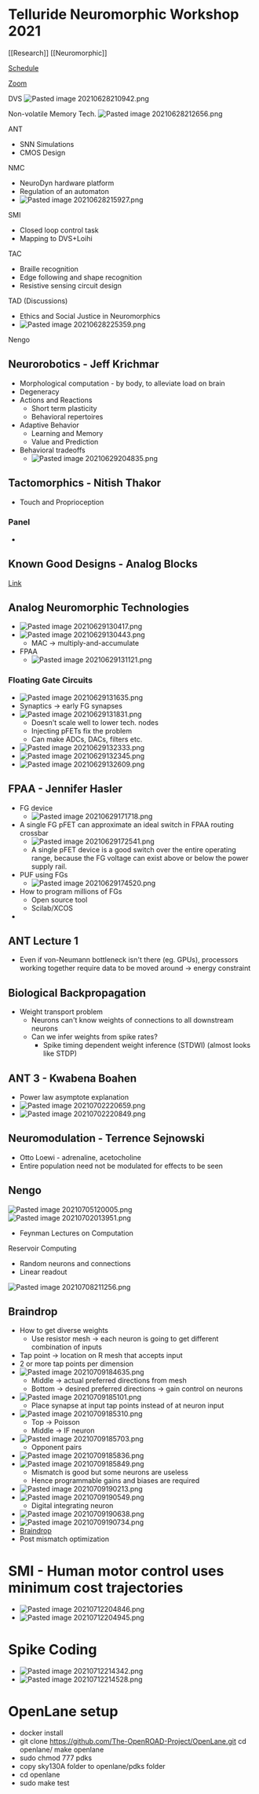 # Telluride Neuromorphic Workshop 2021

[[Research]] [[Neuromorphic]]

[Schedule](https://sites.google.com/view/tellurideneuromorphic2021/schedule)

[Zoom](https://us02web.zoom.us/j/82784128779?pwd=bWFkdnc1TExaWTZVbzVJZGxDOHJqZz09)


DVS
![Pasted image 20210628210942.png](Pasted%20image%2020210628210942.png)

Non-volatile Memory Tech.
![Pasted image 20210628212656.png](Pasted%20image%2020210628212656.png)

ANT
- SNN Simulations
- CMOS Design

NMC
- NeuroDyn hardware platform
- Regulation of an automaton
- ![Pasted image 20210628215927.png](Pasted%20image%2020210628215927.png)

SMI
- Closed loop control task 
- Mapping to DVS+Loihi

TAC
- Braille recognition
- Edge following and shape recognition
- Resistive sensing circuit design

TAD (Discussions)
- Ethics and Social Justice in Neuromorphics
- ![Pasted image 20210628225359.png](Pasted%20image%2020210628225359.png)

Nengo

## Neurorobotics - Jeff Krichmar
- Morphological computation - by body, to alleviate load on brain
- Degeneracy
- Actions and Reactions
	- Short term plasticity
	- Behavioral repertoires
- Adaptive Behavior
	- Learning and Memory
	- Value and Prediction
- Behavioral tradeoffs
	- ![Pasted image 20210629204835.png](Pasted%20image%2020210629204835.png)

## Tactomorphics - Nitish Thakor
- Touch and Proprioception
### Panel
- 


## Known Good Designs - Analog Blocks
[Link](https://github.com/USCPOSH/AMS_KGD)


## Analog Neuromorphic Technologies
- ![Pasted image 20210629130417.png](Pasted%20image%2020210629130417.png)
- ![Pasted image 20210629130443.png](Pasted%20image%2020210629130443.png)
	- MAC -> multiply-and-accumulate
- FPAA
	- ![Pasted image 20210629131121.png](Pasted%20image%2020210629131121.png)
### Floating Gate Circuits
- ![Pasted image 20210629131635.png](Pasted%20image%2020210629131635.png)
- Synaptics -> early FG synapses
- ![Pasted image 20210629131831.png](Pasted%20image%2020210629131831.png)
	- Doesn't scale well to lower tech. nodes
	- Injecting pFETs fix the problem
	- Can make ADCs, DACs, filters etc.
- ![Pasted image 20210629132333.png](Pasted%20image%2020210629132333.png)
- ![Pasted image 20210629132345.png](Pasted%20image%2020210629132345.png)
- ![Pasted image 20210629132609.png](Pasted%20image%2020210629132609.png)

## FPAA - Jennifer Hasler
- FG device
	- ![Pasted image 20210629171718.png](Pasted%20image%2020210629171718.png)
- A single FG pFET can approximate an ideal switch in FPAA routing crossbar
	- ![Pasted image 20210629172541.png](Pasted%20image%2020210629172541.png)
	- A single pFET device is a good switch over the entire operating range, because the FG voltage can exist above or below the power supply rail.
- PUF using FGs
	- ![Pasted image 20210629174520.png](Pasted%20image%2020210629174520.png)
- How to program millions of FGs
	- Open source tool
	- Scilab/XCOS
- 

## ANT Lecture 1
- Even if von-Neumann bottleneck isn't there (eg. GPUs), processors working together require data to be moved around -> energy constraint

## Biological Backpropagation
- Weight transport problem 
	- Neurons can't know weights of connections to all downstream neurons
	- Can we infer weights from spike rates?
		- Spike timing dependent weight inference (STDWI) (almost looks like STDP)


## ANT 3 - Kwabena Boahen
- Power law asymptote explanation
- ![Pasted image 20210702220659.png](Pasted%20image%2020210702220659.png)
- ![Pasted image 20210702220849.png](Pasted%20image%2020210702220849.png)

## Neuromodulation - Terrence Sejnowski
- Otto Loewi - adrenaline, acetocholine
- Entire population need not be modulated for effects to be seen


## Nengo
![Pasted image 20210705120005.png](Pasted%20image%2020210705120005.png)
![Pasted image 20210702013951.png](Pasted%20image%2020210702013951.png)

- Feynman Lectures on Computation

Reservoir Computing
- Random neurons and connections
- Linear readout

![Pasted image 20210708211256.png](Pasted%20image%2020210708211256.png)

## Braindrop
- How to get diverse weights
	- Use resistor mesh -> each neuron is going to get different combination of inputs
- Tap point -> location on R mesh that accepts input
- 2 or more tap points per dimension
- ![Pasted image 20210709184635.png](Pasted%20image%2020210709184635.png)
	- Middle -> actual preferred directions from mesh
	- Bottom -> desired preferred directions -> gain control on neurons
- ![Pasted image 20210709185101.png](Pasted%20image%2020210709185101.png)
	- Place synapse at input tap points instead of at neuron input
- ![Pasted image 20210709185310.png](Pasted%20image%2020210709185310.png)
	- Top -> Poisson
	- Middle -> IF neuron
- ![Pasted image 20210709185703.png](Pasted%20image%2020210709185703.png)
	- Opponent pairs
- ![Pasted image 20210709185836.png](Pasted%20image%2020210709185836.png)
- ![Pasted image 20210709185849.png](Pasted%20image%2020210709185849.png)
	- Mismatch is good but some neurons are useless
	- Hence programmable gains and biases are required
- ![Pasted image 20210709190213.png](Pasted%20image%2020210709190213.png)
- ![Pasted image 20210709190549.png](Pasted%20image%2020210709190549.png)
	- Digital integrating neuron
- ![Pasted image 20210709190638.png](Pasted%20image%2020210709190638.png)
- ![Pasted image 20210709190734.png](Pasted%20image%2020210709190734.png)
- [Braindrop](https://drive.google.com/file/d/1qhqBRRQEnLae7bFnrYNwjpL_HDJujfuF/view?usp=sharing)
- Post mismatch optimization

# SMI - Human motor control uses minimum cost trajectories
- ![Pasted image 20210712204846.png](Pasted%20image%2020210712204846.png)
- ![Pasted image 20210712204945.png](Pasted%20image%2020210712204945.png)

# Spike Coding
- ![Pasted image 20210712214342.png](Pasted%20image%2020210712214342.png)
- ![Pasted image 20210712214528.png](Pasted%20image%2020210712214528.png)


# OpenLane setup
-  docker install
-  git clone https://github.com/The-OpenROAD-Project/OpenLane.git
    cd openlane/
    make openlane
- sudo chmod 777 pdks
- copy sky130A folder to openlane/pdks folder
- cd openlane
- sudo make test
